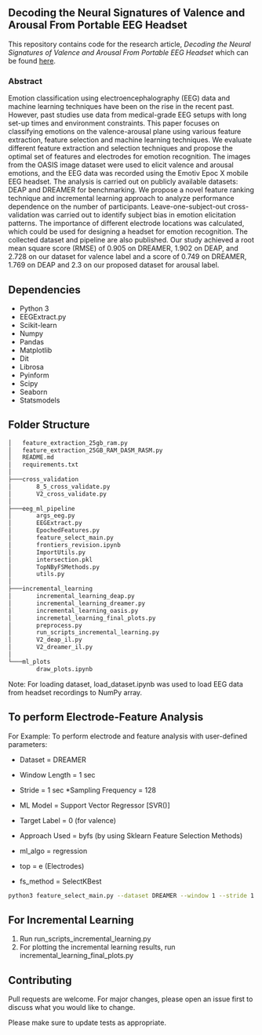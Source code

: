 ## Decoding the Neural Signatures of Valence and Arousal From Portable EEG Headset
This repository contains code for the research article, _Decoding the Neural Signatures of Valence and Arousal From Portable EEG Headset_ which can be found [here](https://www.frontiersin.org/articles/10.3389/fnhum.2022.1051463/abstract).

### Abstract

Emotion classification using electroencephalography (EEG) data and machine learning techniques have been on the rise in the recent past. However, past studies use data from medical-grade EEG setups with long set-up times and environment constraints. This paper focuses on classifying emotions on the valence-arousal plane using various feature extraction, feature selection and machine learning techniques.
We evaluate different feature extraction and selection techniques and propose the optimal set of features and electrodes for emotion recognition. The images from the OASIS image dataset were used to elicit valence and arousal emotions, and the EEG data was recorded using the Emotiv Epoc X mobile EEG headset. The analysis is carried out on publicly available datasets: DEAP and DREAMER for benchmarking. We propose a novel feature ranking technique and incremental learning approach to analyze performance dependence on the number of participants. Leave-one-subject-out cross-validation was carried out to identify subject bias in emotion elicitation patterns. The importance of different electrode locations was calculated, which could be used for designing a headset for emotion recognition. The collected dataset and pipeline are also published. Our study achieved a root mean square score (RMSE) of 0.905 on DREAMER, 1.902 on DEAP, and 2.728 on our dataset for valence label and a score of 0.749 on DREAMER, 1.769 on DEAP and 2.3 on our proposed dataset for arousal label.

## Dependencies

* Python 3
* EEGExtract.py
* Scikit-learn
* Numpy
* Pandas
* Matplotlib
* Dit
* Librosa
* Pyinform
* Scipy
* Seaborn
* Statsmodels

## Folder Structure

```bash
│   feature_extraction_25gb_ram.py
│   feature_extraction_25GB_RAM_DASM_RASM.py
│   README.md
│   requirements.txt
│
├───cross_validation
│       8_5_cross_validate.py
│       V2_cross_validate.py
│
├───eeg_ml_pipeline
│       args_eeg.py
│       EEGExtract.py
│       EpochedFeatures.py
│       feature_select_main.py
│       frontiers_revision.ipynb
│       ImportUtils.py
│       intersection.pkl
│       TopNByFSMethods.py
│       utils.py
│
├───incremental_learning
│       incremental_learning_deap.py
│       incremental_learning_dreamer.py
│       incremental_learning_oasis.py
│       incremetal_learning_final_plots.py
│       preprocess.py
│       run_scripts_incremental_learning.py
│       V2_deap_il.py
│       V2_dreamer_il.py
│
└───ml_plots
        draw_plots.ipynb
```

Note: For loading dataset, load_dataset.ipynb was used to load EEG data from headset recordings to NumPy array.

## To perform Electrode-Feature Analysis

For Example: To perform electrode and feature analysis with user-defined parameters:

* Dataset = DREAMER
* Window Length = 1 sec
* Stride = 1 sec
*Sampling Frequency =  128

* ML Model = Support Vector Regressor [SVR()]

* Target Label = 0 (for valence)
* Approach Used = byfs (by using Sklearn Feature Selection Methods)
* ml_algo = regression
* top = e (Electrodes)
* fs_method =  SelectKBest

```bash
python3 feature_select_main.py --dataset DREAMER --window 1 --stride 1 --sfreq 128 --model svr --label 0 --approach byfs  --ml_algo regression --top e  --fs_method SelectKBest
```

## For Incremental Learning

1. Run run_scripts_incremental_learning.py
2. For plotting the incremental learning results, run incremental_learning_final_plots.py
 
## Contributing
Pull requests are welcome. For major changes, please open an issue first to discuss what you would like to change.

Please make sure to update tests as appropriate.
